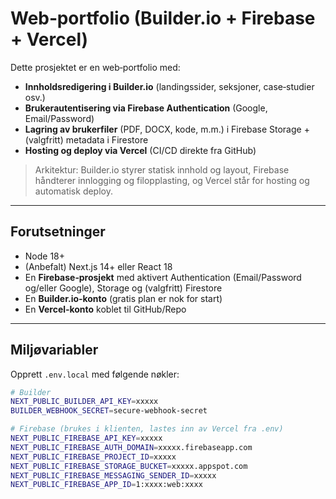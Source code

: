 # Web‑portfolio (Builder.io + Firebase + Vercel)

Dette prosjektet er en web‑portfolio med:
- **Innholdsredigering i Builder.io** (landingssider, seksjoner, case‑studier osv.)
- **Brukerautentisering via Firebase Authentication** (Google, Email/Password)
- **Lagring av brukerfiler** (PDF, DOCX, kode, m.m.) i Firebase Storage + (valgfritt) metadata i Firestore
- **Hosting og deploy via Vercel** (CI/CD direkte fra GitHub)

> Arkitektur: Builder.io styrer statisk innhold og layout, Firebase håndterer innlogging og filopplasting, og Vercel står for hosting og automatisk deploy.

---

## Forutsetninger
- Node 18+
- (Anbefalt) Next.js 14+ eller React 18
- En **Firebase‑prosjekt** med aktivert Authentication (Email/Password og/eller Google), Storage og (valgfritt) Firestore
- En **Builder.io‑konto** (gratis plan er nok for start)
- En **Vercel‑konto** koblet til GitHub/Repo

---

## Miljøvariabler
Opprett `.env.local` med følgende nøkler:

```bash
# Builder
NEXT_PUBLIC_BUILDER_API_KEY=xxxxx
BUILDER_WEBHOOK_SECRET=secure-webhook-secret

# Firebase (brukes i klienten, lastes inn av Vercel fra .env)
NEXT_PUBLIC_FIREBASE_API_KEY=xxxxx
NEXT_PUBLIC_FIREBASE_AUTH_DOMAIN=xxxxx.firebaseapp.com
NEXT_PUBLIC_FIREBASE_PROJECT_ID=xxxxx
NEXT_PUBLIC_FIREBASE_STORAGE_BUCKET=xxxxx.appspot.com
NEXT_PUBLIC_FIREBASE_MESSAGING_SENDER_ID=xxxxx
NEXT_PUBLIC_FIREBASE_APP_ID=1:xxxx:web:xxxx
